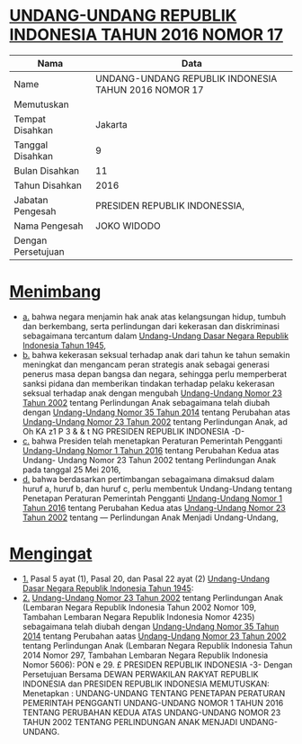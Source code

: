 # [UNDANG-UNDANG REPUBLIK INDONESIA TAHUN 2016 NOMOR 17](http://example.org/legal/document/uu/2016/17)

| Nama | Data |
| ------ | ----- |
|Name|UNDANG-UNDANG REPUBLIK INDONESIA TAHUN 2016 NOMOR 17|
|Memutuskan||
|Tempat Disahkan|Jakarta|
|Tanggal Disahkan|9|
|Bulan Disahkan|11|
|Tahun Disahkan|2016|
|Jabatan Pengesah|PRESIDEN REPUBLIK INDONESSIA,|
|Nama Pengesah|JOKO WIDODO|
|Dengan Persetujuan||
# [Menimbang](http://example.org/legal/document/uu/2016/17/menimbang)

* [a.](http://example.org/legal/document/uu/2016/17/menimbang/point/a) bahwa negara menjamin hak anak atas kelangsungan hidup, tumbuh dan berkembang, serta perlindungan dari kekerasan dan diskriminasi sebagaimana tercantum dalam [Undang-Undang Dasar Negara Republik Indonesia Tahun 1945](http://example.org/legal/document/uu),
* [b.](http://example.org/legal/document/uu/2016/17/menimbang/point/b) bahwa kekerasan seksual terhadap anak dari tahun ke tahun semakin meningkat dan mengancam peran strategis anak sebagai generasi penerus masa depan bangsa dan negara, sehingga perlu memperberat sanksi pidana dan memberikan tindakan terhadap pelaku kekerasan seksual terhadap anak dengan mengubah [Undang-Undang Nomor 23 Tahun 2002](http://example.org/legal/document/uu/2002/23) tentang Perlindungan Anak sebagaimana telah diubah dengan [Undang-Undang Nomor 35 Tahun 2014](http://example.org/legal/document/uu/2014/35) tentang Perubahan atas [Undang-Undang Nomor 23 Tahun 2002](http://example.org/legal/document/uu/2002/23) tentang Perlindungan Anak, ad Oh KA z1 P 3 & & t NG PRESIDEN REPUBLIK INDONESIA -D-
* [c.](http://example.org/legal/document/uu/2016/17/menimbang/point/c) bahwa Presiden telah menetapkan Peraturan Pemerintah Pengganti [Undang-Undang Nomor 1 Tahun 2016](http://example.org/legal/document/uu/2016/1) tentang Perubahan Kedua atas Undang- Undang Nomor 23 Tahun 2002 tentang Perlindungan Anak pada tanggal 25 Mei 2016,
* [d.](http://example.org/legal/document/uu/2016/17/menimbang/point/d) bahwa berdasarkan pertimbangan sebagaimana dimaksud dalam huruf a, huruf b, dan huruf c, perlu membentuk Undang-Undang tentang Penetapan Peraturan Pemerintah Pengganti [Undang-Undang Nomor 1 Tahun 2016](http://example.org/legal/document/uu/2016/1) tentang Perubahan Kedua atas [Undang-Undang Nomor 23 Tahun 2002](http://example.org/legal/document/uu/2002/23) tentang — Perlindungan Anak Menjadi Undang-Undang,
# [Mengingat](http://example.org/legal/document/uu/2016/17/mengingat)

* [1.](http://example.org/legal/document/uu/2016/17/mengingat/point/0001) Pasal 5 ayat (1), Pasal 20, dan Pasal 22 ayat (2) [Undang-Undang Dasar Negara Republik Indonesia Tahun 1945](http://example.org/legal/document/uu):
* [2.](http://example.org/legal/document/uu/2016/17/mengingat/point/0002) [Undang-Undang Nomor 23 Tahun 2002](http://example.org/legal/document/uu/2002/23) tentang Perlindungan Anak (Lembaran Negara Republik Indonesia Tahun 2002 Nomor 109, Tambahan Lembaran Negara Republik Indonesia Nomor 4235) sebagaimana telah diubah dengan [Undang-Undang Nomor 35 Tahun 2014](http://example.org/legal/document/uu/2014/35) tentang Perubahan aatas [Undang-Undang Nomor 23 Tahun 2002](http://example.org/legal/document/uu/2002/23) tentang Perlindungan Anak (Lembaran Negara Republik Indonesia Tahun 2014 Nomor 297, Tambahan Lembaran Negara Republik Indonesia Nomor 5606): PON e 29. £ PRESIDEN REPUBLIK INDONESIA -3- Dengan Persetujuan Bersama DEWAN PERWAKILAN RAKYAT REPUBLIK INDONESIA dan PRESIDEN REPUBLIK INDONESIA MEMUTUSKAN: Menetapkan : UNDANG-UNDANG TENTANG PENETAPAN PERATURAN PEMERINTAH PENGGANTI UNDANG-UNDANG NOMOR 1 TAHUN 2016 TENTANG PERUBAHAN KEDUA ATAS UNDANG-UNDANG NOMOR 23 TAHUN 2002 TENTANG PERLINDUNGAN ANAK MENJADI UNDANG-UNDANG.